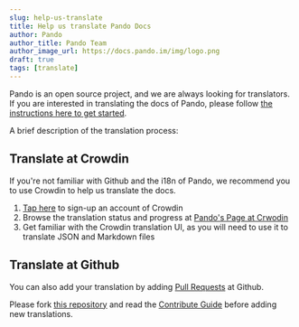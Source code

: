 ```yaml
---
slug: help-us-translate
title: Help us translate Pando Docs
author: Pando
author_title: Pando Team
author_image_url: https://docs.pando.im/img/logo.png
draft: true
tags: [translate]
---
```


Pando is an open source project, and we are always looking for translators. If you are interested in translating the docs of Pando, please follow [the instructions here to get started](//docs.pando.im/docs/community/contribute#translation).

<!--truncate-->

A brief description of the translation process:

## Translate at Crowdin

If you're not familiar with Github and the i18n of Pando, we recommend you to use Crowdin to help us translate the docs.

1. [Tap here](https://pando.crowdin.com/u/signup) to sign-up an account of Crowdin
2. Browse the translation status and progress at [Pando's Page at Crwodin](https://pando.crowdin.com/)
3. Get familiar with the Crowdin translation UI, as you will need to use it to translate JSON and Markdown files

## Translate at Github

You can also add your translation by adding [Pull Requests](https://github.com/fox-one/docs.pando.im/pulls) at Github.

Please fork [this repository](https://github.com/fox-one/docs.pando.im) and read the [Contribute Guide](/docs/community/contribute) before adding new translations.
